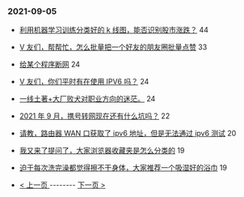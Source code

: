 ### 2021-09-05 
- [利用机器学习训练分类好的 k 线图，能否识别股市涨跌？](https://www.v2ex.com/t/799974) 44
- [V 友们，帮帮忙，怎么批量把一个好友的朋友圈批量点赞](https://www.v2ex.com/t/799898) 33
- [给某个程序断网](https://www.v2ex.com/t/799940) 24
- [V 友们，你们平时有在使用 IPV6 吗？](https://www.v2ex.com/t/799942) 24
- [一线土著+大厂败犬对职业方向的迷茫。](https://www.v2ex.com/t/799945) 24
- [2021 年 9 月，携号转网现在还有什么坑吗？](https://www.v2ex.com/t/799926) 22
- [请教，路由器 WAN 口获取了 ipv6 地址，但是无法通过 ipv6 测试](https://www.v2ex.com/t/799927) 20
- [我又来了提问了，大家浏览器收藏夹是怎么分类的](https://www.v2ex.com/t/799936) 19
- [迫于每次洗完澡都觉得擦不干身体，大家推荐一个吸湿好的浴巾](https://www.v2ex.com/t/799964) 19 

- [ < 上一页 ](https://github.com/able8/v2ex-hot-record/blob/master/2021-09-04.md) -------- [ 下一页 > ](https://github.com/able8/v2ex-hot-record/blob/master/2021-09-06.md)